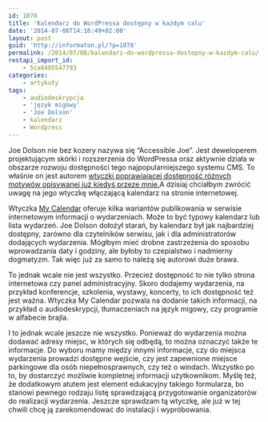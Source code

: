 ```yaml
---
id: 1078
title: 'Kalendarz do WordPressa dostępny w każdym calu'
date: '2014-07-08T14:16:49+02:00'
layout: post
guid: 'http://informaton.pl/?p=1078'
permalink: /2014/07/08/kalendarz-do-wordpressa-dostepny-w-kazdym-calu/
restapi_import_id:
    - 5ca8405547793
categories:
    - artykuły
tags:
    - audiodeskrypcja
    - 'język migowy'
    - 'Joe Dolson'
    - kalendarz
    - Wordpress
---
```


Joe Dolson nie bez kozery nazywa się “Accessible Joe”. Jest deweloperem projektującym skórki i rozszerzenia do WordPressa oraz aktywnie działa w obszarze rozwoju dostępności tego najpopularniejszego systemu CMS. To właśnie on jest autorem [wtyczki poprawiającej dostępność różnych motywów opisywanej już kiedyś przeze mnie.](http://informaton.pl/?p=588)A dzisiaj chciałbym zwrócić uwagę na jego wtyczkę włączającą kalendarz na stronie internetowej.

Wtyczka [My Calendar](http://wordpress.org/support/view/plugin-reviews/my-calendar) oferuje kilka wariantów publikowania w serwisie internetowym informacji o wydarzeniach. Może to być typowy kalendarz lub lista wydarzeń. Joe Dolson dołożył starań, by kalendarz był jak najbardziej dostępny, zarówno dla czytelników serwisu, jak i dla administratorów dodających wydarzenia. Mógłbym mieć drobne zastrzeżenia do sposobu wprowadzania daty i godziny, ale byłoby to czepialstwo i nadmierny dogmatyzm. Tak więc już za samo to należą się autorowi duże brawa.

To jednak wcale nie jest wszystko. Przecież dostępność to nie tylko strona internetowa czy panel administracyjny. Skoro dodajemy wydarzenia, na przykład konferencje, szkolenia, wystawy, koncerty, to ich dostępność też jest ważna. Wtyczka My Calendar pozwala na dodanie takich informacji, na przykład o audiodeskrypcji, tłumaczeniach na język migowy, czy programie w alfabecie brajla.

I to jednak wcale jeszcze nie wszystko. Ponieważ do wydarzenia można dodawać adresy miejsc, w których się odbędą, to można oznaczyć także te informacje. Do wyboru mamy między innymi informacje, czy do miejsca wydarzenia prowadzi dostępne wejście, czy jest zapewnione miejsce parkingowe dla osób niepełnosprawnych, czy też o windach. Wszystko po to, by dostarczyć możliwie kompletnej informacji użytkownikom. Myślę też, że dodatkowym atutem jest element edukacyjny takiego formularza, bo stanowi pewnego rodzaju listę sprawdzającą przygotowanie organizatorów do realizacji wydarzenia. Jeszcze sprawdzam tą wtyczkę, ale już w tej chwili chcę ją zarekomendować do instalacji i wypróbowania.